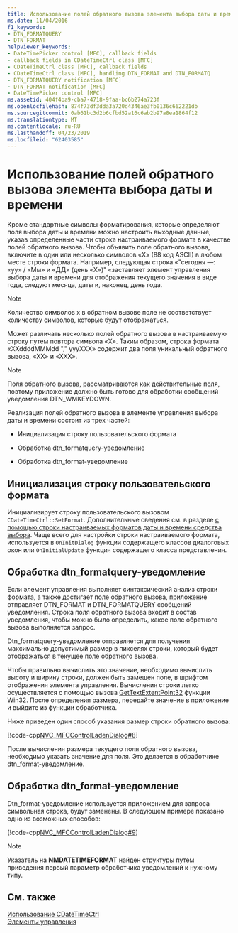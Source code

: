 ```yaml
---
title: Использование полей обратного вызова элемента выбора даты и времени
ms.date: 11/04/2016
f1_keywords:
- DTN_FORMATQUERY
- DTN_FORMAT
helpviewer_keywords:
- DateTimePicker control [MFC], callback fields
- callback fields in CDateTimeCtrl class [MFC]
- CDateTimeCtrl class [MFC], callback fields
- CDateTimeCtrl class [MFC], handling DTN_FORMAT and DTN_FORMATQ
- DTN_FORMATQUERY notification [MFC]
- DTN_FORMAT notification [MFC]
- DateTimePicker control [MFC]
ms.assetid: 404f4ba9-cba7-4718-9faa-bc6b274a723f
ms.openlocfilehash: 874f73df3dda3a720d4346ae3fb0136c662221db
ms.sourcegitcommit: 0ab61bc3d2b6cfbd52a16c6ab2b97a8ea1864f12
ms.translationtype: MT
ms.contentlocale: ru-RU
ms.lasthandoff: 04/23/2019
ms.locfileid: "62403585"
---
```

# <a name="using-callback-fields-in-a-date-and-time-picker-control"></a>Использование полей обратного вызова элемента выбора даты и времени

Кроме стандартные символы форматирования, которые определяют поля выбора даты и времени можно настроить выходные данные, указав определенные части строка настраиваемого формата в качестве полей обратного вызова. Чтобы объявить поле обратного вызова, включите в один или несколько символов «X» (88 код ASCII) в любом месте строки формата. Например, следующая строка «"сегодня —: «yy» / «Мм» и «ДД» (день «X»)" «заставляет элемент управления выбора даты и времени для отображения текущего значения в виде года, следуют месяца, даты и, наконец, день года.

> [!NOTE]
>  Количество символов x в обратном вызове поле не соответствует количеству символов, которые будут отображаться.

Может различать несколько полей обратного вызова в настраиваемую строку путем повтора символа «X». Таким образом, строка формата «XXddddMMMdd "," yyyXXX» содержит два поля уникальный обратного вызова, «XX» и «XXX».

> [!NOTE]
>  Поля обратного вызова, рассматриваются как действительные поля, поэтому приложение должно быть готово для обработки сообщений уведомления DTN_WMKEYDOWN.

Реализация полей обратного вызова в элементе управления выбора даты и времени состоит из трех частей:

- Инициализация строку пользовательского формата

- Обработка dtn_formatquery-уведомление

- Обработка dtn_format-уведомление

## <a name="initializing-the-custom-format-string"></a>Инициализация строку пользовательского формата

Инициализирует строку пользовательского вызовом `CDateTimeCtrl::SetFormat`. Дополнительные сведения см. в разделе [с помощью строки настраиваемых форматов даты и времени средства выбора](../mfc/using-custom-format-strings-in-a-date-and-time-picker-control.md). Чаще всего для настройки строки настраиваемого формата, используется в `OnInitDialog` функции содержащего классов диалоговых окон или `OnInitialUpdate` функция содержащего класса представления.

## <a name="handling-the-dtnformatquery-notification"></a>Обработка dtn_formatquery-уведомление

Если элемент управления выполняет синтаксический анализ строки формата, а также достигает поле обратного вызова, приложение отправляет DTN_FORMAT и DTN_FORMATQUERY сообщений уведомления. Строка поля обратного вызова входит в состав уведомления, чтобы можно было определить, какое поле обратного вызова выполняется запрос.

Dtn_formatquery-уведомление отправляется для получения максимально допустимый размер в пикселях строки, который будет отображаться в текущее поле обратного вызова.

Чтобы правильно вычислить это значение, необходимо вычислить высоту и ширину строки, должен быть замещен поле, в шрифтом отображения элемента управления. Вычисления строки легко осуществляется с помощью вызова [GetTextExtentPoint32](/windows/desktop/api/wingdi/nf-wingdi-gettextextentpoint32a) функции Win32. После определения размера, передайте значение в приложение и выйдите из функции обработчика.

Ниже приведен один способ указания размер строки обратного вызова:

[!code-cpp[NVC_MFCControlLadenDialog#8](../mfc/codesnippet/cpp/using-callback-fields-in-a-date-and-time-picker-control_1.cpp)]

После вычисления размера текущего поля обратного вызова, необходимо указать значение для поля. Это делается в обработчике dtn_format-уведомление.

## <a name="handling-the-dtnformat-notification"></a>Обработка dtn_format-уведомление

Dtn_format-уведомление используется приложением для запроса символьная строка, будут заменены. В следующем примере показано одно из возможных способов:

[!code-cpp[NVC_MFCControlLadenDialog#9](../mfc/codesnippet/cpp/using-callback-fields-in-a-date-and-time-picker-control_2.cpp)]

> [!NOTE]
>  Указатель на **NMDATETIMEFORMAT** найден структуры путем приведения первый параметр обработчика уведомлений к нужному типу.

## <a name="see-also"></a>См. также

[Использование CDateTimeCtrl](../mfc/using-cdatetimectrl.md)<br/>
[Элементы управления](../mfc/controls-mfc.md)
